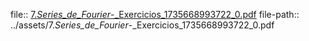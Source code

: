 file:: [7._Series_de_Fourier_-_Exercicios_1735668993722_0.pdf](../assets/7._Series_de_Fourier_-_Exercicios_1735668993722_0.pdf)
file-path:: ../assets/7._Series_de_Fourier_-_Exercicios_1735668993722_0.pdf
